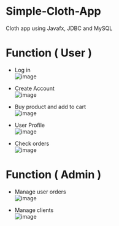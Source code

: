# Simple-Cloth-App
Cloth app using Javafx, JDBC and MySQL


# Function ( User )

- Log in <br/>
![image](https://user-images.githubusercontent.com/96061934/204151095-ffe9e6c5-289d-4ee1-994b-a0a111503be0.png) </br>

- Create Account <br/>
![image](https://user-images.githubusercontent.com/96061934/204151374-6fcf5ea0-afdc-4d91-b48b-75933f1b6efc.png) <br/>
- Buy product and add to cart <br/>
![image](https://user-images.githubusercontent.com/96061934/204151320-6d64f8bc-b901-4124-82fc-2ffdf91c86ed.png)<br/>
- User Profile <br/>
![image](https://user-images.githubusercontent.com/96061934/204151429-6691bcbd-5e58-41ab-98fe-0237a8ae4bc3.png) <br/>

- Check orders <br/>
![image](https://user-images.githubusercontent.com/96061934/204151495-61b5d131-a0d4-483f-b298-847ed77a2f84.png) <br/>

# Function ( Admin )

- Manage user orders <br/>
![image](https://user-images.githubusercontent.com/96061934/204151606-d1a7437a-4218-44b4-8a56-68e244a794b6.png) <br/>

- Manage clients <br/>
![image](https://user-images.githubusercontent.com/96061934/204151636-416ed431-fd2a-46ff-92ff-2d774498d952.png)









